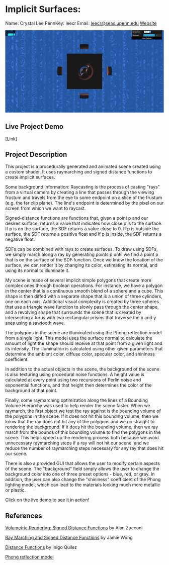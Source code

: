# Implicit Surfaces:
Name: Crystal Lee
PennKey: leecr
Email: leecr@seas.upenn.edu
[Website](www.crystaljlee.com)

![](introimage.png)

## Live Project Demo
[Link]

## Project Description
This project is a procedurally generated and animated scene created using a custom shader. It uses raymarching and signed distance functions to create implicit surfaces. 

Some background information: Raycasting is the process of casting "rays" from a virtual camera by creating a line that passes through the viewing frustum and travels from the eye to some endpoint on a slice of the frustum (e.g. the far clip plane). The line's endpoint is determined by the pixel on our screen from which we want to raycast.

Signed-distance functions are functions that, given a point p and our desires surface, returns a value that indicates how close p is to the surface. If p is on the surface, the SDF returns a value close to 0. If p is outside the surface, the SDF returns a positive float and if p is inside, the SDF returns a negative float.

SDFs can be combined with rays to create surfaces. To draw using SDFs, we simply march along a ray by generating points p until we find a point p that is on the surface of the SDF function. Once we know the location of the surface, we can render it by changing its color, estimating its normal, and using its normal to illuminate it. 

My scene is made of several implicit simple polygons that create more complex ones through boolean operations. For instance, we have a polygon in the center that is a continuous smooth blend of a sphere and a cube. This shape is then diffed with a separate shape that is a union of three cylinders, one on each axis. Additional visual complexity is created by three spheres that use a triangle wave function to slowly pass through the center shape, and a revolving shape that surrounds the scene that is created by intersecting a torus with two rectangular prisms that traverse the x and y axes using a sawtooth wave.

The polygons in the scene are illuminated using the Phong reflection model from a single light. This model uses the surface normal to calculate the amount of light the shape should receive at that point from a given light and its intensity. The illumination is calculated using other given parameters that determine the ambient color, diffuse color, specular color, and shininess coefficient.

In addition to the actual objects in the scene, the background of the scene is also texturing using procedural noise functions. A height value is calculated at every point using two recursions of Perlin noise and exponential functions, and that height then determines the color of the background at that point.

Finally, some raymarching optimization along the lines of a Bounding Volume Hierarchy was used to help render the scene faster. When we raymarch, the first object we test the ray against is the bounding volume of the polygons in the scene. If it does not hit this bounding volume, then we know that the ray does not hit any of the polygons and we go straight to rendering the background. If it does hit the bounding volume, then we ray march from the bounds of this bounding volume to find the polygons in the scene. This helps speed up the rendering process both because we avoid unnecessary raymarching steps if a ray will not hit our scene, and we reduce the number of raymarching steps necessary for any ray that does hit our scene.

There is also a provided GUI that allows the user to modify certain aspects of the scene. The "background" field simply allows the user to change the background color into one of three preset options - blue, red, or gray. In addition, the user can also change the "shininess" coefficient of the Phong lighting model, which can lead to the materials looking much more metallic or plastic.

Click on the live demo to see it in action!

## References
[Volumetric Rendering: Signed Distance Functions](https://www.alanzucconi.com/2016/07/01/signed-distance-functions/#part1) by Alan Zucconi

[Ray Marching and Signed Distance Functions](http://jamie-wong.com/2016/07/15/ray-marching-signed-distance-functions/) by Jamie Wong

[Distance Functions](http://www.iquilezles.org/www/articles/distfunctions/distfunctions.htm) by Inigo Quilez

[Phong reflection model](https://en.wikipedia.org/wiki/Phong_reflection_model)